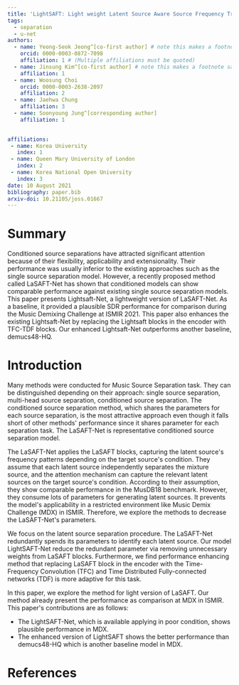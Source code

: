 ```yaml
---
title: 'LightSAFT: Light weight Latent Source Aware Source Frequency Transform for Source Separation'
tags:
  - separation
  - u-net
authors:
  - name: Yeong-Seok Jeong^[co-first author] # note this makes a footnote saying 'co-first author'
    orcid: 0000-0003-0872-7098
    affiliation: 1 # (Multiple affiliations must be quoted)
  - name: Jinsung Kim^[co-first author] # note this makes a footnote saying 'co-first author'
    affiliation: 1
  - name: Woosung Choi
    orcid: 0000-0003-2638-2097
    affiliation: 2
  - name: Jaehwa Chung
    affiliation: 3
  - name: Soonyoung Jung^[corresponding author]
    affiliation: 1
    

affiliations:
 - name: Korea University
   index: 1
 - name: Queen Mary University of London
   index: 2
 - name: Korea National Open University
   index: 3
date: 10 August 2021
bibliography: paper.bib
arxiv-doi: 10.21105/joss.01667
---
```


# Summary

Conditioned source separations have attracted significant attention because of their flexibility, applicability and extensionality.
Their performance was usually inferior to the existing approaches such as the single source separation model.
However, a recently proposed method called LaSAFT-Net has shown that conditioned models can show comparable performance against existing single source separation models.
This paper presents Lightsaft-Net, a lightweight version of LaSAFT-Net. As a baseline, it provided a plausible SDR performance for comparison during the Music Demixing Challenge at ISMIR 2021.
This paper also enhances the existing Lightsaft-Net by replacing the  Lightsaft blocks in the encoder with TFC-TDF blocks.
Our enhanced Lightsaft-Net outperforms another baseline, demucs48-HQ.

# Introduction

Many methods were conducted for Music Source Separation task. 
They can be distinguished depending on their approach: single source separation, multi-head source separation, 
conditioned source separation.
The conditioned source separation method, which shares the parameters for each source separation, 
is the most attractive approach even though it falls short of other methods' 
performance since it shares parameter for each separation task. 
The LaSAFT-Net is representative conditioned source separation model. 

The LaSAFT-Net applies the LaSAFT blocks, capturing the latent source's frequency patterns depending on the target source's condition.
They assume that each latent source independently separates the mixture source, 
and the attention mechanism can capture the relevant latent sources on the target source's condition. 
According to their assumption, they show comparable performance in the MusDB18 benchmark. 
However, they consume lots of parameters for generating latent sources. 
It prevents the model's applicability in a restricted environment like Music Demix Challenge (MDX) in ISMIR. 
Therefore, we explore the methods to decrease the LaSAFT-Net's parameters. 

We focus on the latent source separation procedure. 
The LaSAFT-Net redundantly spends its parameters to identify each latent source.
Our model LightSAFT-Net reduce the redundant parameter via removing unnecessary weights from 
LaSAFT blocks. 
Furthermore, we find performance enhancing method that replacing LaSAFT block in the encoder with the Time-Frequency Convolution
(TFC) and Time Distributed Fully-connected networks (TDF) is more adaptive for this task.

In this paper, we explore the method for light version of LaSAFT.
Our method already present the performance as comparison at MDX in ISMIR. 
This paper's contributions are as follows:
- The LightSAFT-Net, which is available applying in poor condition, shows plausible performance in MDX. 
- The enhanced version of LightSAFT shows the better performance than demucs48-HQ which is another baseline model in MDX.


# References
